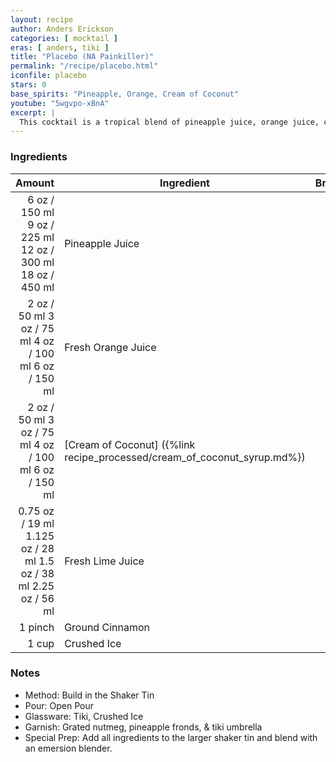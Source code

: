 ```yaml
---
layout: recipe
author: Anders Erickson
categories: [ mocktail ]
eras: [ anders, tiki ]
title: "Placebo (NA Painkiller)"
permalink: "/recipe/placebo.html"
iconfile: placebo
stars: 0
base_spirits: "Pineapple, Orange, Cream of Coconut"
youtube: "5wgvpo-xBnA"
excerpt: |
  This cocktail is a tropical blend of pineapple juice, orange juice, cream of coconut, lime juice, cinnamon, and nutmeg.
---
```


### Ingredients

|  Amount | Ingredient                                                   | Brand |
| ------: | ------------------------------------------------------------ | ----- |
|    <span class="onex active">6 oz / 150 ml</span> <span class="onehalfx">9 oz / 225 ml</span> <span class="twox">12 oz / 300 ml</span> <span class="threex">18 oz / 450 ml</span> | Pineapple Juice                                              |
|    <span class="onex active">2 oz / 50 ml</span> <span class="onehalfx">3 oz / 75 ml</span> <span class="twox">4 oz / 100 ml</span> <span class="threex">6 oz / 150 ml</span> | Fresh Orange Juice                                           |
|    <span class="onex active">2 oz / 50 ml</span> <span class="onehalfx">3 oz / 75 ml</span> <span class="twox">4 oz / 100 ml</span> <span class="threex">6 oz / 150 ml</span> | [Cream of Coconut] ({%link recipe_processed/cream_of_coconut_syrup.md%}) |
| <span class="onex active">0.75 oz / 19 ml</span> <span class="onehalfx">1.125 oz / 28 ml</span> <span class="twox">1.5 oz / 38 ml</span> <span class="threex">2.25 oz / 56 ml</span> | Fresh Lime Juice                                             |
| 1 pinch | Ground Cinnamon                                              |
|   1 cup | Crushed Ice                                                  |

### Notes

- Method: Build in the Shaker Tin
- Pour: Open Pour
- Glassware: Tiki, Crushed Ice
- Garnish: Grated nutmeg, pineapple fronds, & tiki umbrella
- Special Prep: Add all ingredients to the larger shaker tin and blend with an emersion blender.
